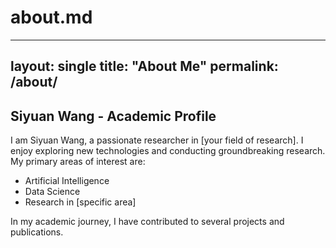 # about.md
---
layout: single
title: "About Me"
permalink: /about/
---

## Siyuan Wang - Academic Profile
I am Siyuan Wang, a passionate researcher in [your field of research]. I enjoy exploring new technologies and conducting groundbreaking research. My primary areas of interest are:

- Artificial Intelligence
- Data Science
- Research in [specific area]

In my academic journey, I have contributed to several projects and publications.
